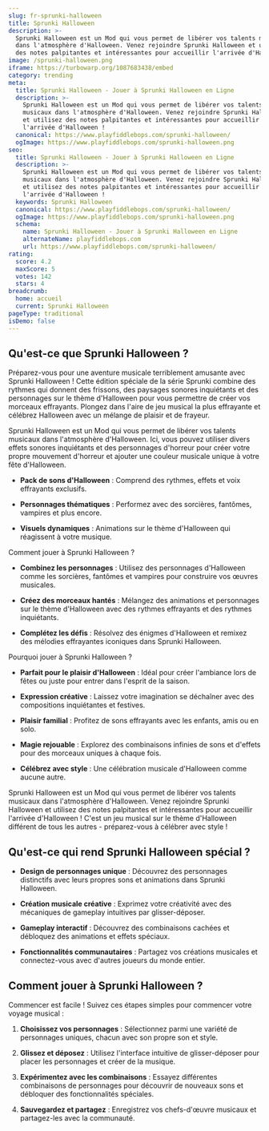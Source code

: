 ```yaml
---
slug: fr-sprunki-halloween
title: Sprunki Halloween
description: >-
  Sprunki Halloween est un Mod qui vous permet de libérer vos talents musicaux
  dans l'atmosphère d'Halloween. Venez rejoindre Sprunki Halloween et utilisez
  des notes palpitantes et intéressantes pour accueillir l'arrivée d'Halloween !
image: /sprunki-halloween.png
iframe: https://turbowarp.org/1087683438/embed
category: trending
meta:
  title: Sprunki Halloween - Jouer à Sprunki Halloween en Ligne
  description: >-
    Sprunki Halloween est un Mod qui vous permet de libérer vos talents
    musicaux dans l'atmosphère d'Halloween. Venez rejoindre Sprunki Halloween
    et utilisez des notes palpitantes et intéressantes pour accueillir
    l'arrivée d'Halloween !
  canonical: https://www.playfiddlebops.com/sprunki-halloween/
  ogImage: https://www.playfiddlebops.com/sprunki-halloween.png
seo:
  title: Sprunki Halloween - Jouer à Sprunki Halloween en Ligne
  description: >-
    Sprunki Halloween est un Mod qui vous permet de libérer vos talents
    musicaux dans l'atmosphère d'Halloween. Venez rejoindre Sprunki Halloween
    et utilisez des notes palpitantes et intéressantes pour accueillir
    l'arrivée d'Halloween !
  keywords: Sprunki Halloween
  canonical: https://www.playfiddlebops.com/sprunki-halloween/
  ogImage: https://www.playfiddlebops.com/sprunki-halloween.png
  schema:
    name: Sprunki Halloween - Jouer à Sprunki Halloween en Ligne
    alternateName: playfiddlebops.com
    url: https://www.playfiddlebops.com/sprunki-halloween/
rating:
  score: 4.2
  maxScore: 5
  votes: 142
  stars: 4
breadcrumb:
  home: accueil
  current: Sprunki Halloween
pageType: traditional
isDemo: false
---
```


## Qu'est-ce que Sprunki Halloween ?

Préparez-vous pour une aventure musicale terriblement amusante avec Sprunki Halloween ! Cette édition spéciale de la série Sprunki combine des rythmes qui donnent des frissons, des paysages sonores inquiétants et des personnages sur le thème d'Halloween pour vous permettre de créer vos morceaux effrayants. Plongez dans l'aire de jeu musical la plus effrayante et célébrez Halloween avec un mélange de plaisir et de frayeur.

Sprunki Halloween est un Mod qui vous permet de libérer vos talents musicaux dans l'atmosphère d'Halloween. Ici, vous pouvez utiliser divers effets sonores inquiétants et des personnages d'horreur pour créer votre propre mouvement d'horreur et ajouter une couleur musicale unique à votre fête d'Halloween.

- **Pack de sons d'Halloween** : Comprend des rythmes, effets et voix effrayants exclusifs.

- **Personnages thématiques** : Performez avec des sorcières, fantômes, vampires et plus encore.

- **Visuels dynamiques** : Animations sur le thème d'Halloween qui réagissent à votre musique.

Comment jouer à Sprunki Halloween ?

- **Combinez les personnages** : Utilisez des personnages d'Halloween comme les sorcières, fantômes et vampires pour construire vos œuvres musicales.

- **Créez des morceaux hantés** : Mélangez des animations et personnages sur le thème d'Halloween avec des rythmes effrayants et des rythmes inquiétants.

- **Complétez les défis** : Résolvez des énigmes d'Halloween et remixez des mélodies effrayantes iconiques dans Sprunki Halloween.

Pourquoi jouer à Sprunki Halloween ?

- **Parfait pour le plaisir d'Halloween** : Idéal pour créer l'ambiance lors de fêtes ou juste pour entrer dans l'esprit de la saison.

- **Expression créative** : Laissez votre imagination se déchaîner avec des compositions inquiétantes et festives.

- **Plaisir familial** : Profitez de sons effrayants avec les enfants, amis ou en solo.

- **Magie rejouable** : Explorez des combinaisons infinies de sons et d'effets pour des morceaux uniques à chaque fois.

- **Célébrez avec style** : Une célébration musicale d'Halloween comme aucune autre.

Sprunki Halloween est un Mod qui vous permet de libérer vos talents musicaux dans l'atmosphère d'Halloween. Venez rejoindre Sprunki Halloween et utilisez des notes palpitantes et intéressantes pour accueillir l'arrivée d'Halloween ! C'est un jeu musical sur le thème d'Halloween différent de tous les autres - préparez-vous à célébrer avec style !

## Qu'est-ce qui rend Sprunki Halloween spécial ?

- **Design de personnages unique** : Découvrez des personnages distinctifs avec leurs propres sons et animations dans Sprunki Halloween.

- **Création musicale créative** : Exprimez votre créativité avec des mécaniques de gameplay intuitives par glisser-déposer.

- **Gameplay interactif** : Découvrez des combinaisons cachées et débloquez des animations et effets spéciaux.

- **Fonctionnalités communautaires** : Partagez vos créations musicales et connectez-vous avec d'autres joueurs du monde entier.

## Comment jouer à Sprunki Halloween ?

Commencer est facile ! Suivez ces étapes simples pour commencer votre voyage musical :

1. **Choisissez vos personnages** : Sélectionnez parmi une variété de personnages uniques, chacun avec son propre son et style.

1. **Glissez et déposez** : Utilisez l'interface intuitive de glisser-déposer pour placer les personnages et créer de la musique.

1. **Expérimentez avec les combinaisons** : Essayez différentes combinaisons de personnages pour découvrir de nouveaux sons et débloquer des fonctionnalités spéciales.

1. **Sauvegardez et partagez** : Enregistrez vos chefs-d'œuvre musicaux et partagez-les avec la communauté.